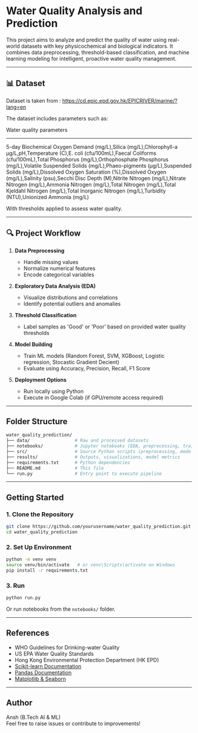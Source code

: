 # Water Quality Analysis and Prediction

This project aims to analyze and predict the quality of water using real-world datasets with key physicochemical and biological indicators. It combines data preprocessing, threshold-based classification, and machine learning modeling for intelligent, proactive water quality management.

---

## 📊 Dataset

Dataset is taken from : https://cd.epic.epd.gov.hk/EPICRIVER/marine/?lang=en

The dataset includes parameters such as:

Water quality parameters

-------------------------------------
5-day Biochemical Oxygen Demand (mg/L),Silica (mg/L),Chlorophyll-a μg/L,pH,Temperature (C),E. coli (cfu/100mL),Faecal Coliforms (cfu/100mL),Total Phosphorus (mg/L),Orthophosphate Phosphorus (mg/L),Volatile Suspended Solids (mg/L),Phaeo-pigments (μg/L),Suspended Solids (mg/L),Dissolved Oxygen Saturation (%),Dissolved Oxygen (mg/L),Salinity (psu),Secchi Disc Depth (M),Nitrite Nitrogen (mg/L),Nitrate Nitrogen (mg/L),Ammonia Nitrogen (mg/L),Total Nitrogen (mg/L),Total Kjeldahl Nitrogen (mg/L),Total Inorganic Nitrogen (mg/L),Turbidity (NTU),Unionized Ammonia (mg/L)


With thresholds applied to assess water quality.

---

## 🔍 Project Workflow

1. **Data Preprocessing**
   - Handle missing values
   - Normalize numerical features
   - Encode categorical variables

2. **Exploratory Data Analysis (EDA)**
   - Visualize distributions and correlations
   - Identify potential outliers and anomalies

3. **Threshold Classification**
   - Label samples as 'Good' or 'Poor' based on provided water quality thresholds

4. **Model Building**
   - Train ML models (Random Forest, SVM, XGBoost, Logistic regression, Stocastic Gradient Decient)
   - Evaluate using Accuracy, Precision, Recall, F1 Score

5. **Deployment Options**
   - Run locally using Python
   - Execute in Google Colab (if GPU/remote access required)

---

## Folder Structure

```bash
water_quality_prediction/
├── data/                 # Raw and processed datasets
├── notebooks/            # Jupyter notebooks (EDA, preprocessing, training)
├── src/                  # Source Python scripts (preprocessing, modeling)
├── results/              # Outputs, visualizations, model metrics
├── requirements.txt      # Python dependencies
├── README.md             # This file
└── run.py                # Entry point to execute pipeline
```

---

## Getting Started

### 1. Clone the Repository
```bash
git clone https://github.com/yourusername/water_quality_prediction.git
cd water_quality_prediction
```

### 2. Set Up Environment
```bash
python -m venv venv
source venv/bin/activate   # or venv\Scripts\activate on Windows
pip install -r requirements.txt
```

### 3. Run
```bash
python run.py
```

Or run notebooks from the `notebooks/` folder.

---

## References
- WHO Guidelines for Drinking-water Quality
- US EPA Water Quality Standards
- Hong Kong Environmental Protection Department (HK EPD)
- [Scikit-learn Documentation](https://scikit-learn.org/stable/documentation.html)
- [Pandas Documentation](https://pandas.pydata.org/)
- [Matplotlib & Seaborn](https://seaborn.pydata.org/)

---

## Author
Ansh (B.Tech AI & ML)  
Feel free to raise issues or contribute to improvements!
